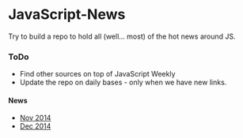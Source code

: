 JavaScript-News
===============

Try to build a repo to hold all (well... most) of the hot news around JS.

### ToDo
  * Find other sources on top of JavaScript Weekly
  * Update the repo on daily bases - only when we have new links.

#### News
  * [Nov 2014](https://github.com/greenido/JavaScript-News/blob/master/2014-11.md)
  * [Dec 2014](todo)
